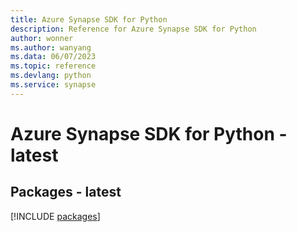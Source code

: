 ```yaml
---
title: Azure Synapse SDK for Python
description: Reference for Azure Synapse SDK for Python
author: wonner
ms.author: wanyang
ms.data: 06/07/2023
ms.topic: reference
ms.devlang: python
ms.service: synapse
---
```

# Azure Synapse SDK for Python - latest
## Packages - latest
[!INCLUDE [packages](synapse-index.md)]